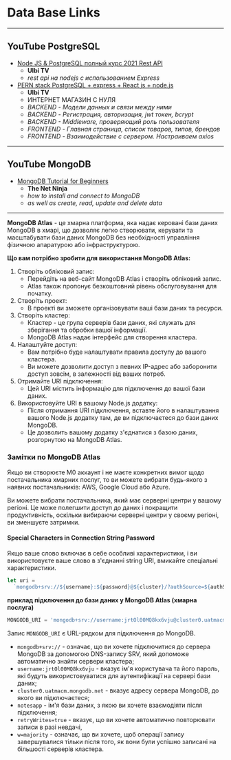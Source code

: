 # Data Base Links

- - -

## YouTube PostgreSQL

* [Node JS & PostgreSQL полный курс 2021 Rest API](https://www.youtube.com/watch?v=p3RFMEixUOE&t=206s)
  - **Ulbi TV**
  - _rest api на nodejs с использованием Express_
* [PERN stack PostgreSQL + express + React js + node.js](https://www.youtube.com/watch?v=H2GCkRF9eko)
  - **Ulbi TV**
  - ИНТЕРНЕТ МАГАЗИН С НУЛЯ
  - _BACKEND - Модели данных и связи между ними_
  - _BACKEND - Регистрация, авторизация, jwt токен, bcrypt_
  - _BACKEND - Middleware, проверяющий роль пользователя_
  - _FRONTEND - Главная страница, список товаров, типов, брендов_
  - _FRONTEND - Взаимодействие с сервером. Настраиваем axios_

- - -

## YouTube MongoDB

* [MongoDB Tutorial for Beginners](https://www.youtube.com/playlist?list=PL4cUxeGkcC9jpvoYriLI0bY8DOgWZfi6u)
  - **The Net Ninja**
  - _how to install and connect to MongoDB_
  - _as well as create, read, update and delete data_




- - -

**MongoDB Atlas** - це хмарна платформа, яка надає керовані бази даних MongoDB в хмарі, що дозволяє легко створювати, керувати та масштабувати бази даних MongoDB без необхідності управління фізичною апаратурою або інфраструктурою.

**Що вам потрібно зробити для використання MongoDB Atlas:**
1. Створіть обліковий запис:
     - Перейдіть на веб-сайт MongoDB Atlas і створіть обліковий запис.
     - Atlas також пропонує безкоштовний рівень обслуговування для початку.
2. Створіть проект:
     - В проекті ви зможете організовувати ваші бази даних та ресурси.
3. Створіть кластер: 
     - Кластер - це група серверів бази даних, які служать для зберігання та обробки вашої інформації.
     - MongoDB Atlas надає інтерфейс для створення кластера.
4. Налаштуйте доступ:
     - Вам потрібно буде налаштувати правила доступу до вашого кластера.
     - Ви можете дозволити доступ з певних IP-адрес або заборонити доступ зовсім, в залежності від ваших потреб.
5. Отримайте URI підключення:
     - Цей URI містить інформацію для підключення до вашої бази даних.
6. Використовуйте URI в вашому Node.js додатку:
     - Після отримання URI підключення, вставте його в налаштування вашого Node.js додатку там, де ви підключаєтеся до бази даних MongoDB.
     - Це дозволить вашому додатку з'єднатися з базою даних, розгорнутою на MongoDB Atlas.

### Замітки по MongoDB Atlas

Якщо ви створюєте M0 аккаунт і не маєте конкретних вимог щодо постачальника хмарних послуг, то ви можете вибрати будь-якого з наявних постачальників: AWS, Google Cloud або Azure. 

Ви можете вибрати постачальника, який має серверні центри у вашому регіоні. Це може полегшити доступ до даних і покращити продуктивність, оскільки вибираючи серверні центри у своєму регіоні, ви зменшуєте затримки.

#### Special Characters in Connection String Password

Якщо ваше слово включає в себе особливі характеристики, і ви використовуєте ваше слово в з'єднанні string URI, вмикайте спеціальні характеристики.

```javascript
let uri =
  `mongodb+srv://${username}:${password}@${cluster}/?authSource=${authSource}&authMechanism=${authMechanism}`;
```

**приклад підключення до бази даних у MongoDB Atlas (хмарна послуга)**
```javascript
MONGODB_URI = 'mongodb+srv://username:jrtOl00MQ8kx6vju@cluster0.uatmacm.mongodb.net/notesapp?retryWrites=true&w=majority'
```

Запис ``MONGODB_URI`` є URL-рядком для підключення до MongoDB.

* ``mongodb+srv://`` - означає, що ви хочете підключитися до сервера MongoDB за допомогою DNS-запису SRV, який допоможе автоматично знайти сервери кластера;
* ``username:jrtOl00MQ8kx6vju`` - вказує ім'я користувача та його пароль, які будуть використовуватися для аутентифікації на сервері бази даних;
* ``cluster0.uatmacm.mongodb.net`` - вказує адресу сервера MongoDB, до якого ви підключаєтеся;
* ``notesapp`` - ім'я бази даних, з якою ви хочете взаємодіяти після підключення;
* ``retryWrites=true`` - вказує, що ви хочете автоматично повторювати записи в разі невдачі,
* ``w=majority`` - означає, що ви хочете, щоб операції запису завершувалися тільки після того, як вони були успішно записані на більшості серверів кластера.













